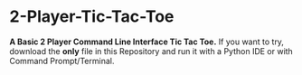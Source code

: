 # 2-Player-Tic-Tac-Toe
**A Basic 2 Player Command Line Interface Tic Tac Toe.**
If you want to try, download the **only** file in this Repository and run it with a Python IDE or with Command Prompt/Terminal.
